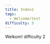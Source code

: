```yaml
---
title: Index2
tags:
  - Welcome/test
difficulty: 3
---
```


Welkom! difficulty 2

<Code-Block language="js" initial='alert(\"hoi");'> </Code-block>
